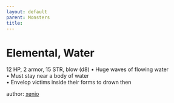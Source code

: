 ```yaml
---
layout: default
parent: Monsters 
title: 
--- 
```

# Elemental, Water
12 HP, 2 armor, 15 STR, blow (d8)
• Huge waves of flowing water  
• Must stay near a body of water  
• Envelop victims inside their forms to drown then  




author: [xenio](https://xenioinabottle.blogspot.com/2021/02/classic-monsters-for-cairnito-part-1.html) 


